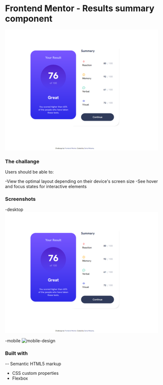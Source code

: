 # Frontend Mentor - Results summary component

![Design preview for the Results summary component coding challenge](https://github.com/Dariapopa01/results-summary-component-main/blob/main/assets/images/desk.png)

### The challange

Users should be able to:

-View the optimal layout depending on their device's screen size
-See hover and focus states for interactive elements

### Screenshots

-desktop
![desktop-preview](https://github.com/Dariapopa01/results-summary-component-main/blob/main/assets/images/desk.png)

-mobile
![mobile-design](https://github.com/Dariapopa01/results-summary-component-main/assets/92114784/5f0ee65b-172b-4814-926f-e5eb1fa75001)



### Built with 

-- Semantic HTML5 markup
- CSS custom properties
- Flexbox
